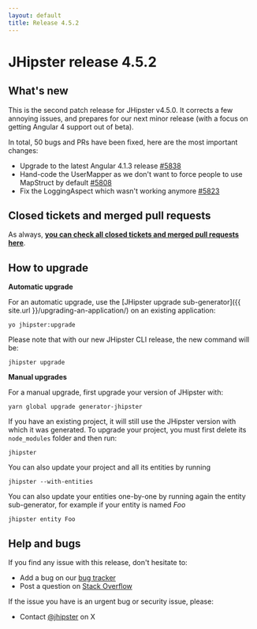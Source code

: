 ```yaml
---
layout: default
title: Release 4.5.2
---
```


JHipster release 4.5.2
==================

What's new
----------

This is the second patch release for JHipster v4.5.0. It corrects a few annoying issues, and prepares for our next minor release (with a focus on getting Angular 4 support out of beta).

In total, 50 bugs and PRs have been fixed, here are the most important changes:

- Upgrade to the latest Angular 4.1.3 release [#5838](https://github.com/jhipster/generator-jhipster/pull/5838)
- Hand-code the UserMapper as we don't want to force people to use MapStruct by default [#5808](https://github.com/jhipster/generator-jhipster/issues/5808)
- Fix the LoggingAspect which wasn't working anymore [#5823](https://github.com/jhipster/generator-jhipster/issues/5823)

Closed tickets and merged pull requests
------------
As always, __[you can check all closed tickets and merged pull requests here](https://github.com/jhipster/generator-jhipster/issues?q=milestone%3A4.5.2+is%3Aclosed)__.

How to upgrade
------------

**Automatic upgrade**

For an automatic upgrade, use the [JHipster upgrade sub-generator]({{ site.url }}/upgrading-an-application/) on an existing application:

```
yo jhipster:upgrade
```

Please note that with our new JHipster CLI release, the new command will be:

```
jhipster upgrade
```

**Manual upgrades**

For a manual upgrade, first upgrade your version of JHipster with:

```
yarn global upgrade generator-jhipster
```

If you have an existing project, it will still use the JHipster version with which it was generated.
To upgrade your project, you must first delete its `node_modules` folder and then run:

```
jhipster
```

You can also update your project and all its entities by running

```
jhipster --with-entities
```

You can also update your entities one-by-one by running again the entity sub-generator, for example if your entity is named _Foo_

```
jhipster entity Foo
```

Help and bugs
--------------

If you find any issue with this release, don't hesitate to:

- Add a bug on our [bug tracker](https://github.com/jhipster/generator-jhipster/issues?state=open)
- Post a question on [Stack Overflow](http://stackoverflow.com/tags/jhipster/info)

If the issue you have is an urgent bug or security issue, please:

- Contact [@jhipster](https://twitter.com/jhipster) on X
